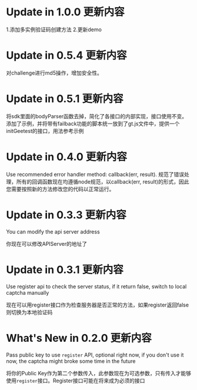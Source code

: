 # Update in 1.0.0 更新内容

1.添加多实例验证码创建方法
2.更新demo

# Update in 0.5.4 更新内容
对challenge进行md5操作，增加安全性。

# Update in 0.5.1 更新内容
将sdk里面的bodyParser函数去掉，简化了各接口的内部实现，接口使用不变。
添加了示例，并将带有failback功能的脚本统一放到了gt.js文件中，提供一个initGeetest的接口，用法参考示例

# Update in 0.4.0 更新内容
Use recommended error handler method: callback(err, result).
规范了错误处理，所有的回调函数现在均遵循node规范，以callback(err, result)的形式，因此您需要按照新的方法修改您的代码以正常运行。 

# Update in 0.3.3 更新内容
You can modify the api server address

你现在可以修改APIServer的地址了

# Update in 0.3.1 更新内容
Use register api to check the server status, if it return false, switch to local captcha manually  

现在可以用register接口作为检查服务器是否正常的方法，如果register返回false则切换为本地验证码

# What's New in 0.2.0 更新内容
Pass public key to use `register` API, optional right now, if you don't use it now, the captcha might broke some time in the future  

将你的Public Key作为第二个参数传入，此参数现在为可选参数，只有传入才能够使用`register`接口。Register接口可能在将来成为必须的接口